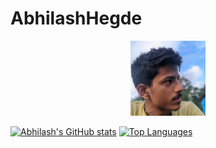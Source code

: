 # AbhilashHegde

<p align="center">
<img src="photo_2021-09-06_12-30-11.jpg" alt="image" width="120"/>
</p> 

[![Abhilash's GitHub stats](https://github-readme-stats.vercel.app/api?username=abhi16180)](https://github.com/anuraghazra/github-readme-stats)
[![Top Languages](https://github-readme-stats.vercel.app/api/top-langs/?username=abhi16180)](https://github.com/anuraghazra/github-readme-stats)

